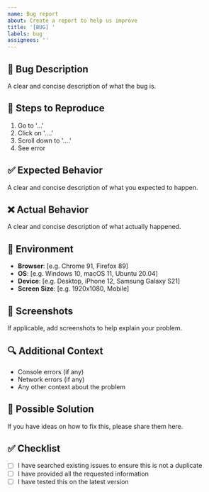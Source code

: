 ```yaml
---
name: Bug report
about: Create a report to help us improve
title: '[BUG] '
labels: bug
assignees: ''
---
```


## 🐛 Bug Description
A clear and concise description of what the bug is.

## 🔄 Steps to Reproduce
1. Go to '...'
2. Click on '....'
3. Scroll down to '....'
4. See error

## ✅ Expected Behavior
A clear and concise description of what you expected to happen.

## ❌ Actual Behavior
A clear and concise description of what actually happened.

## 📱 Environment
- **Browser**: [e.g. Chrome 91, Firefox 89]
- **OS**: [e.g. Windows 10, macOS 11, Ubuntu 20.04]
- **Device**: [e.g. Desktop, iPhone 12, Samsung Galaxy S21]
- **Screen Size**: [e.g. 1920x1080, Mobile]

## 📸 Screenshots
If applicable, add screenshots to help explain your problem.

## 🔍 Additional Context
- Console errors (if any)
- Network errors (if any)
- Any other context about the problem

## 🎯 Possible Solution
If you have ideas on how to fix this, please share them here.

## ✅ Checklist
- [ ] I have searched existing issues to ensure this is not a duplicate
- [ ] I have provided all the requested information
- [ ] I have tested this on the latest version